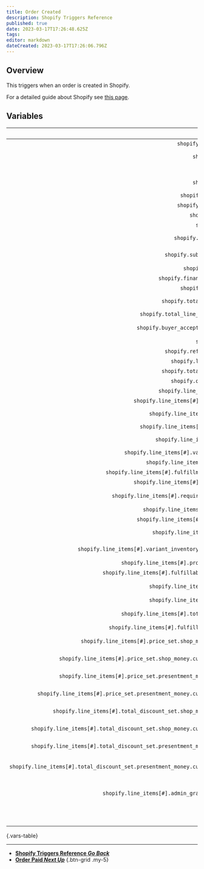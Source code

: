 ```yaml
---
title: Order Created
description: Shopify Triggers Reference
published: true
date: 2023-03-17T17:26:48.625Z
tags: 
editor: markdown
dateCreated: 2023-03-17T17:26:06.796Z
---
```


## Overview
This triggers when an order is created in Shopify.

For a detailed guide about Shopify see [this page](/Integrations/Shopify).

## Variables
Name | Description
----:|:------------
`shopify.created_at`| The time the order was paid
`shopify.event` | The event name, in this case `orders/paid`
`shopify.id` | The shopify id
`shopify.email` | The email of the customer e.g. `jon@doe.ca`
`shopify.closed_at` | When the store is closed
`shopify.updated_at` | When the sore is updated
`shopify.number` | The order number
`shopify.note` | The note that the cutomer left
`shopify.total_price` | The total price of the order e.g. `254.98`
`shopify.subtotal_price` | The subtotal price of the order e.g. `244.98`
`shopify.currency` | The 3 letter currency e.g. `EUR`
`shopify.financial_status` | The financial status e.g. `voided`
`shopify.confirmed` | The confirmed status `True`/`False`
`shopify.total_discounts` | The total amount of discount e.g. `5.00`
`shopify.total_line_items_price` | The total price e.g. `249.98`
`shopify.buyer_accepts_marketing` | If the customer accepts marketing `True`/`False`
`shopify.name` | The name of the customer
`shopify.referring_site` | The reffering site
`shopify.landing_site` | The landing site
`shopify.total_price_usd` | The total price in USD
`shopify.order_number` | The order number
`shopify.line_items[#].id` | The item id
`shopify.line_items[#].variant_id` | The item variant id
`shopify.line_items[#].title` | The item's title e.g. `Aviator sunglasses`
`shopify.line_items[#].quantity` | The quantity of this item
`shopify.line_items[#].sku` | The stock keeping unit e.g. `SKU2006-001`
`shopify.line_items[#].variant_title` | The item variant title
`shopify.line_items[#].vendor` | The seller of this item
`shopify.line_items[#].fulfillment_service` | The fulfillment service e.g. `manual`
`shopify.line_items[#].product_id` | The product's id of this item
`shopify.line_items[#].requires_shipping` | If this item requires shipping `True`/`False`
`shopify.line_items[#].taxable` | If this item is taxable `True`/`False`
`shopify.line_items[#].gift_card` | If this item is a gift card
`shopify.line_items[#].name` | The item's name e.g. `Aviator sunglasses`
`shopify.line_items[#].variant_inventory_management` | The inventory management of this item
`shopify.line_items[#].product_exists` | If the products exist `True`/`False`
`shopify.line_items[#].fulfillable_quantity` | The quantity left of this item
`shopify.line_items[#].grams` | The amount of metric grams in this item e.g. `100`
`shopify.line_items[#].price` | The price of this item e.g. `89.99`
`shopify.line_items[#].total_discount` | The total discount on this item e.g. `0.00`
`shopify.line_items[#].fulfillment_status` | The fulfillment status of this item
`shopify.line_items[#].price_set.shop_money.amount` | The shop money amount of this item e.g. `89.99`
`shopify.line_items[#].price_set.shop_money.currency_code` | The shop money currency code of this item e.g. `EUR`
`shopify.line_items[#].price_set.presentment_money.amount` | The presentment money of this item e.g. `89.99`
`shopify.line_items[#].price_set.presentment_money.currency_code` | The presentment currency code of this item e.g. `EUR`
`shopify.line_items[#].total_discount_set.shop_money.amount` | The total discount amount of this item e.g. `0.00`
`shopify.line_items[#].total_discount_set.shop_money.currency_code` | The total discount currency code of this item e.g. `EUR`
`shopify.line_items[#].total_discount_set.presentment_money.amount` | The total discount presentment money of this item e.g. `0.00`
`shopify.line_items[#].total_discount_set.presentment_money.currency_code` | The total discount presentment currency code of this item e.g. `EUR`
`shopify.line_items[#].admin_graphql_api_id` | The admin GraphQL API ID of this item e.g. `gid://shopify/LineItem/<numeric id>`
`_json` | The variables in JSON for C# usage.
{.vars-table}

---

- [<i class="mdi mdi-chevron-left"></i>**Shopify Triggers Reference *Go Back***](/Triggers/Shopify)
- [<i class="mdi mdi-cash primary--text"></i> **Order Paid *Next Up***](/Triggers/Shopify/Order-Paid)
{.btn-grid .my-5}